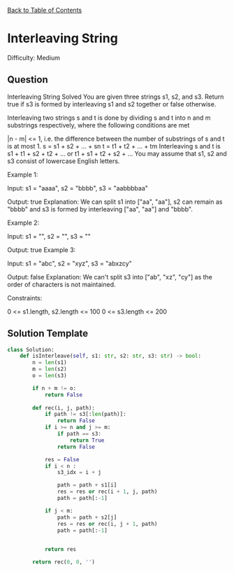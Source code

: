 [Back to Table of Contents](../../README.md)

# Interleaving String
Difficulty: Medium

## Question
Interleaving String
Solved 
You are given three strings s1, s2, and s3. Return true if s3 is formed by interleaving s1 and s2 together or false otherwise.

Interleaving two strings s and t is done by dividing s and t into n and m substrings respectively, where the following conditions are met

|n - m| <= 1, i.e. the difference between the number of substrings of s and t is at most 1.
s = s1 + s2 + ... + sn
t = t1 + t2 + ... + tm
Interleaving s and t is s1 + t1 + s2 + t2 + ... or t1 + s1 + t2 + s2 + ...
You may assume that s1, s2 and s3 consist of lowercase English letters.

Example 1:



Input: s1 = "aaaa", s2 = "bbbb", s3 = "aabbbbaa"

Output: true
Explanation: We can split s1 into ["aa", "aa"], s2 can remain as "bbbb" and s3 is formed by interleaving ["aa", "aa"] and "bbbb".

Example 2:

Input: s1 = "", s2 = "", s3 = ""

Output: true
Example 3:

Input: s1 = "abc", s2 = "xyz", s3 = "abxzcy"

Output: false
Explanation: We can't split s3 into ["ab", "xz", "cy"] as the order of characters is not maintained.

Constraints:

0 <= s1.length, s2.length <= 100
0 <= s3.length <= 200

## Solution Template
```python
class Solution:
    def isInterleave(self, s1: str, s2: str, s3: str) -> bool:
        n = len(s1)
        m = len(s2)
        o = len(s3)

        if n + m != o:
            return False
        
        def rec(i, j, path):
            if path != s3[:len(path)]:
                return False
            if i >= n and j >= m:
                if path == s3:
                    return True
                return False

            res = False
            if i < n :
                s3_idx = i + j

                path = path + s1[i]
                res = res or rec(i + 1, j, path)
                path = path[:-1]

            if j < m:
                path = path + s2[j]
                res = res or rec(i, j + 1, path)
                path = path[:-1]

            
            return res

        return rec(0, 0, '')
            
            
```
